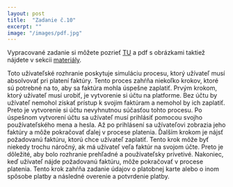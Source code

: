 ```yaml
---
layout: post
title:  "Zadanie č.10"
excerpt: ""
image: "/images/pdf.jpg"
---
```



Vypracované zadanie si môžete pozrieť [TU](https://github.com/alex1972000/mis/blob/master/images/figma_mis.pdf) a pdf s obrázkami taktiež nájdete v sekcii [materiály](https://alex1972000.github.io/mis/elements/).

Toto užívateľské rozhranie poskytuje simuláciu procesu, ktorý užívateľ musí absolvovať pri platení faktúry. Tento proces zahŕňa niekoľko krokov, ktoré sú potrebné na to, aby sa faktúra mohla úspešne zaplatiť. Prvým krokom, ktorý užívateľ musí urobiť, je vytvorenie si účtu na platforme. Bez účtu by užívateľ nemohol získať prístup k svojim faktúram a nemohol by ich zaplatiť. Preto je vytvorenie si účtu nevyhnutnou súčasťou tohto procesu. Po úspešnom vytvorení účtu sa užívateľ musí prihlásiť pomocou svojho používateľského mena a hesla. Až po prihlásení sa užívateľovi zobrazia jeho faktúry a môže pokračovať ďalej v procese platenia.
Ďalším krokom je nájsť požadovanú faktúru, ktorú chce užívateľ zaplatiť. Tento krok môže byť niekedy trochu náročný, ak má užívateľ veľa faktúr na svojom účte. Preto je dôležité, aby bolo rozhranie prehľadné a používateľsky prívetivé. Nakoniec, keď užívateľ nájde požadovanú faktúru, môže pokračovať v procese platenia. Tento krok zahŕňa zadanie údajov o platobnej karte alebo o inom spôsobe platby a následné overenie a potvrdenie platby.